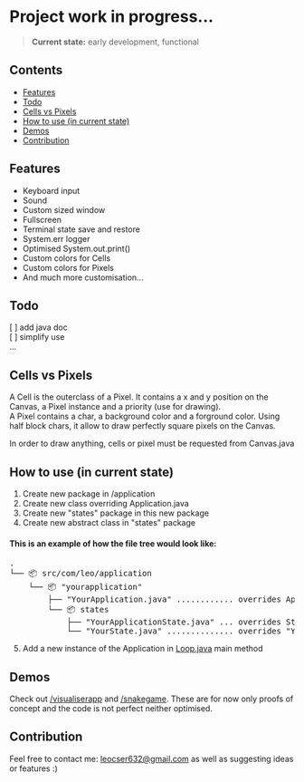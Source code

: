 # Project work in progress... 
> **Current state:** early development, functional

## Contents

- [Features](#features)
- [Todo](#todo)
- [Cells vs Pixels](#cells-vs-pixels)
- [How to use (in current state)](#how-to-use)
- [Demos](#demos)
- [Contribution](#contribution)

<a name="features"></a>
## Features
- Keyboard input
- Sound
- Custom sized window
- Fullscreen
- Terminal state save and restore
- System.err logger
- Optimised System.out.print()
- Custom colors for Cells
- Custom colors for Pixels
- And much more customisation...

<a name="todo"></a>
## Todo
[ ] add java doc  
[ ] simplify use  
...

<a name="cells-vs-pixels"></a>
## Cells vs Pixels
A Cell is the outerclass of a Pixel. It contains a x and y position on the Canvas, a Pixel instance and a priority (use for drawing).  
A Pixel contains a char, a background color and a forground color. Using half block chars, it allow to draw perfectly square pixels on the Canvas.

In order to draw anything, cells or pixel must be requested from Canvas.java

<a name="how-to-use"></a>
## How to use (in current state)
1. Create new package in /application
2. Create new class overriding Application.java
3. Create new "states" package in this new package
4. Create new abstract class in "states" package

#### This is an example of how the file tree would look like:
<pre>
.
└── 📦 src/com/leo/application
    └── 📦 "yourapplication"
        ├── "YourApplication.java" ............ overrides Application.java
        └── 📦 states
            ├── "YourApplicationState.java" ... overrides State.java
            └── "YourState.java" .............. overrides "YourApplicationState.java"
</pre>

5. Add a new instance of the Application in [Loop.java](src/com/leo/application/Loop.java) main method

<a name="demo"></a>
## Demos
Check out [/visualiserapp](src/com/leo/application/visualiserapp) and [/snakegame](src/com/leo/application/snakegame). These are for now only proofs of concept and the code is not perfect neither optimised.

<a name="contribution"></a>
## Contribution
Feel free to contact me: leocser632@gmail.com as well as suggesting ideas or features :)
